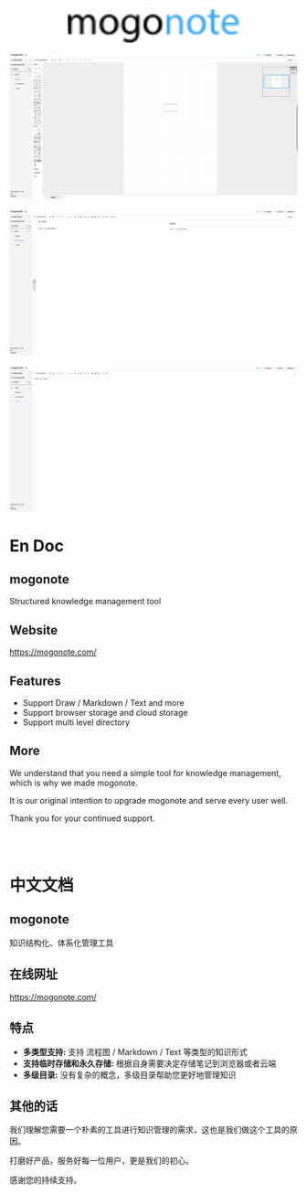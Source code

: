 <div align="center">
    <a href="https://mogonote.com">
        <img width="300" src="./imgs/logo.svg"/>
    </a>
</div>

![](./imgs/demo-draw.png)

![](./imgs/demo-markdown.png)

![](./imgs/demo-text.png)

# En Doc

## mogonote

Structured knowledge management tool

## Website

https://mogonote.com/

## Features

+   Support Draw / Markdown / Text and more
+   Support browser storage and cloud storage
+   Support multi level directory

## More

We understand that you need a simple tool for knowledge management, which is why we made mogonote.

It is our original intention to upgrade mogonote and serve every user well.

Thank you for your continued support.

<br><br>

# 中文文档

## mogonote

知识结构化、体系化管理工具

## 在线网址

https://mogonote.com/

## 特点

+   **多类型支持:** 支持 流程图 / Markdown / Text 等类型的知识形式
+   **支持临时存储和永久存储:** 根据自身需要决定存储笔记到浏览器或者云端
+   **多级目录:** 没有复杂的概念，多级目录帮助您更好地管理知识

## 其他的话

我们理解您需要一个朴素的工具进行知识管理的需求，这也是我们做这个工具的原因。

打磨好产品，服务好每一位用户，更是我们的初心。

感谢您的持续支持。